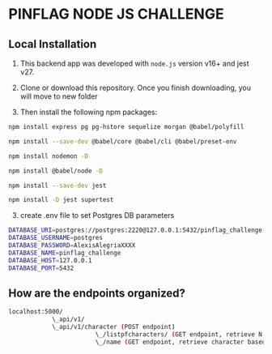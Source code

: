 # PINFLAG NODE JS CHALLENGE

## Local Installation

1. This backend app was developed with `node.js` version v16+ and jest v27.

2. Clone or download this repository. Once you finish downloading, you will move to new folder

3. Then install the following npm packages:

```sh
npm install express pg pg-hstore sequelize morgan @babel/polyfill

npm install --save-dev @babel/core @babel/cli @babel/preset-env

npm install nodemon -D

npm install @babel/node -D

npm install --save-dev jest

npm install -D jest supertest
```

3. create .env file to set Postgres DB parameters

```sh
DATABASE_URI=postgres://postgres:2220@127.0.0.1:5432/pinflag_challenge
DATABASE_USERNAME=postgres
DATABASE_PASSWORD=AlexisAlegriaXXXX
DATABASE_NAME=pinflag_challenge
DATABASE_HOST=127.0.0.1
DATABASE_PORT=5432
```

## How are the endpoints organized?

```sh
localhost:5000/
            \_api/v1/
            \_api/v1/character (POST endpoint)
                        \_/listpfcharacters/ (GET endpoint, retrieve N characters)
                        \_/name (GET endpoint, retrieve character based on "name" parameter)
```
